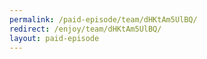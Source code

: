 ```yaml
---
permalink: /paid-episode/team/dHKtAm5UlBQ/
redirect: /enjoy/team/dHKtAm5UlBQ/
layout: paid-episode
---
```

